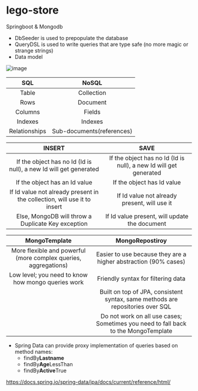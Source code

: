 # lego-store

Springboot & Mongodb

* DbSeeder is used to prepopulate the database
* QueryDSL is used to write queries that are type safe (no more magic or strange strings)
* Data model

![image](https://user-images.githubusercontent.com/6619191/72564798-deb49e80-38b0-11ea-9bd7-2f0261e6b42d.png)

| SQL | NoSQL  | 
| :---:   | :-: | 
| Table | Collection | 
| Rows | Document | 
| Columns | Fields | 
| Indexes | Indexes | 
| Relationships | Sub-documents(references) | 



| INSERT | SAVE  | 
| :---:   | :-: | 
| If the object has no Id (Id is null), a new Id will get generated | If the object has no Id (Id is null), a new Id will get generated | 
| If the object has an Id value | If the object has Id value | 
| If Id value not already present in the collection, will use it to insert | If Id value not already present, will use it | 
| Else, MongoDB will throw a Duplicate Key exception | If Id value present, will update the document | 

| MongoTemplate | MongoRepostiroy  | 
| :---:   | :-: | 
| More flexible and powerful (more complex queries, aggregations) | Easier to use because they are a higher abstraction (90% cases) | 
| Low level; you need to know how mongo queries work | Friendly syntax for filtering data | 
|  | Built on top of JPA, consistent syntax, same methods are repositories over SQL | 
| | Do not work on all use cases; Sometimes you need to fall back to the MongoTemplate | 

* Spring Data can provide proxy implementation of queries based on method names:
    * findBy**Lastname**
    * findBy**Age**LessThan
    * findBy**Active**True
    
https://docs.spring.io/spring-data/jpa/docs/current/reference/html/
